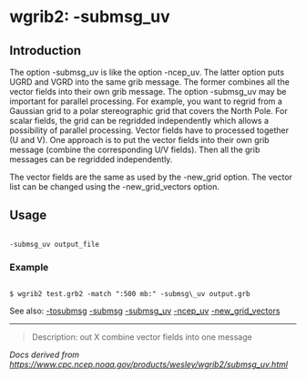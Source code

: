 # wgrib2: -submsg_uv

## Introduction

The option -submsg_uv is like the option
-ncep_uv. The latter option puts UGRD and VGRD into
the same grib message. The former combines all the vector fields into
their own grib message.
The option -submsg_uv may be important for
parallel processing. For example, you want to regrid from a Gaussian
grid to a polar stereographic grid that covers the North Pole.
For scalar fields, the grid can be regridded independently which
allows a possibility of parallel processing. Vector fields have
to processed together (U and V). One approach is to put the
vector fields into their own grib message (combine the corresponding
U/V fields). Then all the grib messages can be regridded independently.

The vector fields are the same as used by the
-new_grid option. The vector list can
be changed using the -new_grid_vectors option.

## Usage

```

-submsg_uv output_file

```

### Example

```

$ wgrib2 test.grb2 -match ":500 mb:" -submsg\_uv output.grb

```

See also:
[-tosubmsg](./tosubmsg.md)
[-submsg](./submsg.md)
[-submsg_uv](./submsg_uv.md)
[-ncep_uv](./ncep_uv.md)
[-new_grid_vectors](./new_grid_vectors.md)

---

> Description: out X combine vector fields into one message

_Docs derived from <https://www.cpc.ncep.noaa.gov/products/wesley/wgrib2/submsg_uv.html>_
